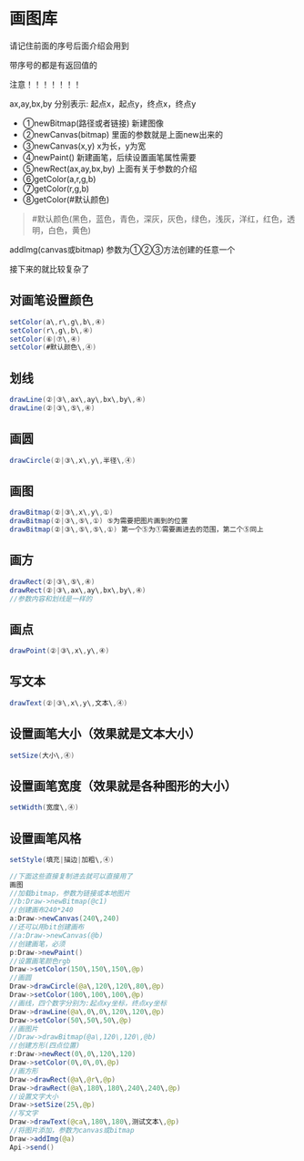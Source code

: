 # 画图库

请记住前面的序号后面介绍会用到

带序号的都是有返回值的

注意！！！！！！！

ax\,ay\,bx\,by 分别表示: 起点x，起点y，终点x，终点y


- ①newBitmap(路径或者链接) 新建图像
- ②newCanvas(bitmap) 里面的参数就是上面new出来的
- ③newCanvas(x,y) x为长，y为宽
- ④newPaint() 新建画笔，后续设置画笔属性需要
- ⑤newRect(ax\,ay\,bx\,by) 上面有关于参数的介绍
- ⑥getColor(a\,r\,g\,b)
- ⑦getColor(r\,g\,b)
- ⑧getColor(#默认颜色)

> \#默认颜色(黑色，蓝色，青色，深灰，灰色，绿色，浅灰，洋红，红色，透明，白色，黄色)

addImg(canvas或bitmap) 参数为①②③方法创建的任意一个

接下来的就比较复杂了

## 对画笔设置颜色
```java
setColor(a\,r\,g\,b\,④)
setColor(r\,g\,b\,④)
setColor(⑥|⑦\,④)
setColor(#默认颜色\,④)
```

## 划线
```java
drawLine(②|③\,ax\,ay\,bx\,by\,④)
drawLine(②|③\,⑤\,④)
```

## 画圆
```java
drawCircle(②|③\,x\,y\,半径\,④)
```

## 画图
```java
drawBitmap(②|③\,x\,y\,①)
drawBitmap(②|③\,⑤\,①) ⑤为需要把图片画到的位置
drawBitmap(②|③\,⑤\,⑤\,①) 第一个⑤为①需要画进去的范围，第二个⑤同上
```

## 画方
```java
drawRect(②|③\,⑤\,④)
drawRect(②|③\,ax\,ay\,bx\,by\,④)
//参数内容和划线是一样的
```

## 画点
```java
drawPoint(②|③\,x\,y\,④)
```

## 写文本
```java
drawText(②|③\,x\,y\,文本\,④)
```

## 设置画笔大小（效果就是文本大小）
```java
setSize(大小\,④)
```

## 设置画笔宽度（效果就是各种图形的大小）
```java
setWidth(宽度\,④)
```

## 设置画笔风格
```java
setStyle(填充|描边|加粗\,④)
```

```java title="画图示例"
//下面这些直接复制进去就可以直接用了
画图
//加载bitmap，参数为链接或本地图片
//b:Draw->newBitmap(@c1)
//创建画布240*240
a:Draw->newCanvas(240\,240)
//还可以用bit创建画布
//a:Draw->newCanvas(@b)
//创建画笔，必须
p:Draw->newPaint()
//设置画笔颜色rgb
Draw->setColor(150\,150\,150\,@p)
//画圆
Draw->drawCircle(@a\,120\,120\,80\,@p)
Draw->setColor(100\,100\,100\,@p)
//画线，四个数字分别为:起点xy坐标，终点xy坐标
Draw->drawLine(@a\,0\,0\,120\,120\,@p)
Draw->setColor(50\,50\,50\,@p)
//画图片
//Draw->drawBitmap(@a\,120\,120\,@b)
//创建方形(四点位置)
r:Draw->newRect(0\,0\,120\,120)
Draw->setColor(0\,0\,0\,@p)
//画方形
Draw->drawRect(@a\,@r\,@p)
Draw->drawRect(@a\,180\,180\,240\,240\,@p)
//设置文字大小
Draw->setSize(25\,@p)
//写文字
Draw->drawText(@ca\,180\,180\,测试文本\,@p)
//将图片添加，参数为canvas或bitmap
Draw->addImg(@a)
Api->send()
```